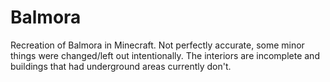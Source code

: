 # Balmora
 Recreation of Balmora in Minecraft. Not perfectly accurate, some minor things were changed/left out intentionally. The interiors are incomplete and buildings that had underground areas currently don't.
